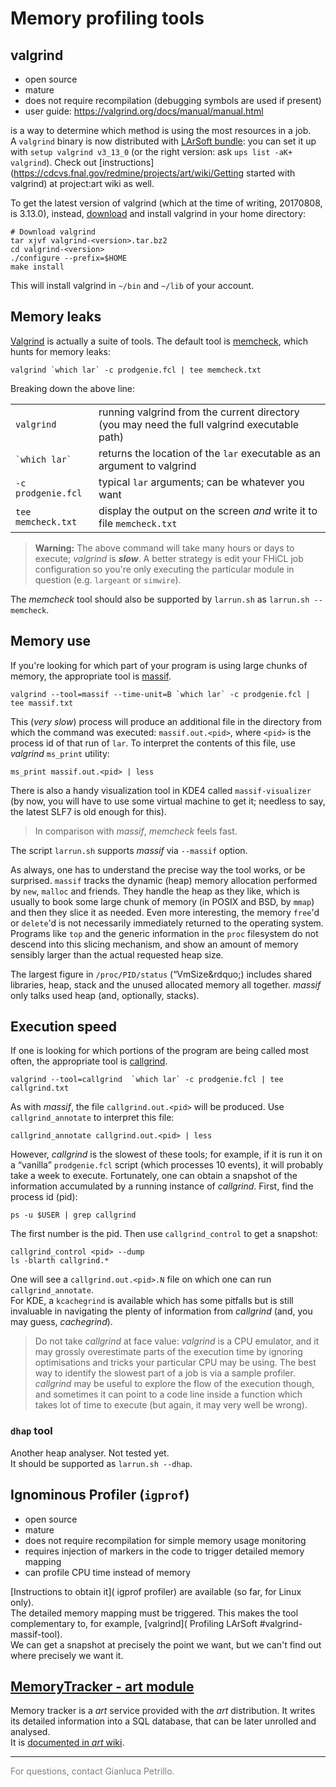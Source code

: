 # Memory profiling tools



## valgrind

-   open source
-   mature
-   does not require recompilation (debugging symbols are used if present)
-   user guide: https://valgrind.org/docs/manual/manual.html

is a way to determine which method is using the most resources in a job.  
A `valgrind` binary is now distributed with [LArSoft bundle](https://scisoft.fnal.gov/scisoft/bundles/larsoft): you can set it up with `setup valgrind v3_13_0` (or the right version: ask `ups list -aK+ valgrind`). Check out [instructions](https://cdcvs.fnal.gov/redmine/projects/art/wiki/Getting started with valgrind) at project:art wiki as well.

To get the latest version of valgrind (which at the time of writing, 20170808, is 3.13.0), instead, [download](https://valgrind.org/downloads/current.html) and install valgrind in your home directory:

    # Download valgrind
    tar xjvf valgrind-<version>.tar.bz2
    cd valgrind-<version>
    ./configure --prefix=$HOME
    make install

This will install valgrind in `~/bin` and `~/lib` of your account.

## Memory leaks

[Valgrind](https://valgrind.org/docs/manual/manual.html) is actually a suite of tools. The default tool is [memcheck](https://valgrind.org/docs/manual/mc-manual.html), which hunts for memory leaks:

    valgrind `which lar` -c prodgenie.fcl | tee memcheck.txt

  
Breaking down the above line:

|                    |                                                                                              |
|--------------------|----------------------------------------------------------------------------------------------|
| `valgrind`         | running valgrind from the current directory (you may need the full valgrind executable path) |
| `` `which lar` ``  | returns the location of the `lar` executable as an argument to valgrind                      |
| `-c prodgenie.fcl` | typical `lar` arguments; can be whatever you want                                            |
| `tee memcheck.txt` | display the output on the screen *and* write it to file `memcheck.txt`                       |

> **Warning:** The above command will take many hours or days to execute; *valgrind* is ***slow***. A better strategy is edit your FHiCL job configuration so you're only executing the particular module in question (e.g. `largeant` or `simwire`).

The *memcheck* tool should also be supported by `larrun.sh` as `larrun.sh --memcheck`.

## Memory use

If you're looking for which part of your program is using large chunks of memory, the appropriate tool is [massif](https://valgrind.org/docs/manual/ms-manual.html).

    valgrind --tool=massif --time-unit=B `which lar` -c prodgenie.fcl | tee massif.txt

  
This (*very slow*) process will produce an additional file in the directory from which the command was executed: `massif.out.<pid>`, where `<pid>` is the process id of that run of `lar`. To interpret the contents of this file, use *valgrind* `ms_print` utility:

    ms_print massif.out.<pid> | less

  
There is also a handy visualization tool in KDE4 called `massif-visualizer` (by now, you will have to use some virtual machine to get it; needless to say, the latest SLF7 is old enough for this).

> In comparison with *massif*, *memcheck* feels fast.

The script `larrun.sh` supports *massif* via `--massif` option.

As always, one has to understand the precise way the tool works, or be surprised. `massif` tracks the dynamic (heap) memory allocation performed by `new`, `malloc` and friends. They handle the heap as they like, which is usually to book some large chunk of memory (in POSIX and BSD, by `mmap`) and then they slice it as needed. Even more interesting, the memory `free`'d or `delete`'d is not necessarily immediately returned to the operating system. Programs like `top` and the generic information in the `proc` filesystem do not descend into this slicing mechanism, and show an amount of memory sensibly larger than the actual requested heap size.

The largest figure in `/proc/PID/status` (&ldquo;VmSize&amp;rdquo;) includes shared libraries, heap, stack and the unused allocated memory all together. *massif* only talks used heap (and, optionally, stacks).

## Execution speed

If one is looking for which portions of the program are being called most often, the appropriate tool is [callgrind](https://valgrind.org/docs/manual/cl-manual.html).

    valgrind --tool=callgrind  `which lar` -c prodgenie.fcl | tee callgrind.txt

  
As with *massif*, the file `callgrind.out.<pid>` will be produced. Use `callgrind_annotate` to interpret this file:

    callgrind_annotate callgrind.out.<pid> | less

However, *callgrind* is the slowest of these tools; for example, if it is run it on a “vanilla” `prodgenie.fcl` script (which processes 10 events), it will probably take a week to execute. Fortunately, one can obtain a snapshot of the information accumulated by a running instance of *callgrind*. First, find the process id (pid):

    ps -u $USER | grep callgrind

  
The first number is the pid. Then use `callgrind_control` to get a snapshot:

    callgrind_control <pid> --dump
    ls -blarth callgrind.*

  
One will see a `callgrind.out.<pid>.N` file on which one can run `callgrind_annotate`.  
For KDE, a `kcachegrind` is available which has some pitfalls but is still invaluable in navigating the plenty of information from *callgrind* (and, you may guess, *cachegrind*).

> Do not take *callgrind* at face value: *valgrind* is a CPU emulator, and it may grossly overestimate parts of the execution time by ignoring optimisations and tricks your particular CPU may be using. The best way to identify the slowest part of a job is via a sample profiler. *callgrind* may be useful to explore the flow of the execution though, and sometimes it can point to a code line inside a function which takes lot of time to execute (but again, it may very well be wrong).

### `dhap` tool

Another heap analyser. Not tested yet.  
It should be supported as `larrun.sh --dhap`.

## Ignominous Profiler (`igprof`)

-   open source
-   mature
-   does not require recompilation for simple memory usage monitoring
-   requires injection of markers in the code to trigger detailed memory mapping
-   can profile CPU time instead of memory

[Instructions to obtain it]( igprof profiler) are available (so far, for Linux only).  
The detailed memory mapping must be triggered. This makes the tool complementary to, for example, [valgrind]( Profiling LArSoft \#valgrind-massif-tool).  
We can get a snapshot at precisely the point we want, but we can't find out where precisely we want it.

## [MemoryTracker - art module](https://cdcvs.fnal.gov/redmine/projects/art/wiki/MemoryTracker)

Memory tracker is a *art* service provided with the *art* distribution. It writes its detailed information into a SQL database, that can be later unrolled and analysed.  
It is [documented in *art* wiki](https://cdcvs.fnal.gov/redmine/projects/art/wiki/MemoryTracker).

------------------------------------------------------------------------

<span style="color: gray;">For questions, contact Gianluca Petrillo.</span>
